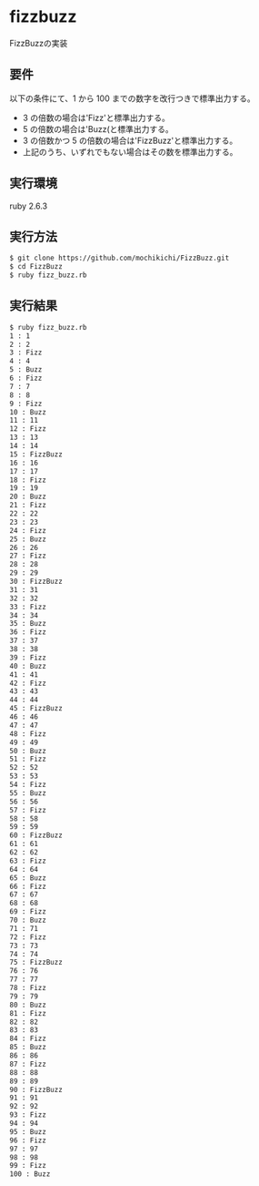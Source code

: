 # fizzbuzz

FizzBuzzの実装

## 要件

以下の条件にて、1 から 100 までの数字を改行つきで標準出力する。

- 3 の倍数の場合は'Fizz'と標準出力する。
- 5 の倍数の場合は'Buzz(と標準出力する。
- 3 の倍数かつ 5 の倍数の場合は'FizzBuzz'と標準出力する。
- 上記のうち、いずれでもない場合はその数を標準出力する。

## 実行環境

ruby 2.6.3

## 実行方法

```bash
$ git clone https://github.com/mochikichi/FizzBuzz.git
$ cd FizzBuzz
$ ruby fizz_buzz.rb
```

## 実行結果

```bash
$ ruby fizz_buzz.rb
1 : 1
2 : 2
3 : Fizz
4 : 4
5 : Buzz
6 : Fizz
7 : 7
8 : 8
9 : Fizz
10 : Buzz
11 : 11
12 : Fizz
13 : 13
14 : 14
15 : FizzBuzz
16 : 16
17 : 17
18 : Fizz
19 : 19
20 : Buzz
21 : Fizz
22 : 22
23 : 23
24 : Fizz
25 : Buzz
26 : 26
27 : Fizz
28 : 28
29 : 29
30 : FizzBuzz
31 : 31
32 : 32
33 : Fizz
34 : 34
35 : Buzz
36 : Fizz
37 : 37
38 : 38
39 : Fizz
40 : Buzz
41 : 41
42 : Fizz
43 : 43
44 : 44
45 : FizzBuzz
46 : 46
47 : 47
48 : Fizz
49 : 49
50 : Buzz
51 : Fizz
52 : 52
53 : 53
54 : Fizz
55 : Buzz
56 : 56
57 : Fizz
58 : 58
59 : 59
60 : FizzBuzz
61 : 61
62 : 62
63 : Fizz
64 : 64
65 : Buzz
66 : Fizz
67 : 67
68 : 68
69 : Fizz
70 : Buzz
71 : 71
72 : Fizz
73 : 73
74 : 74
75 : FizzBuzz
76 : 76
77 : 77
78 : Fizz
79 : 79
80 : Buzz
81 : Fizz
82 : 82
83 : 83
84 : Fizz
85 : Buzz
86 : 86
87 : Fizz
88 : 88
89 : 89
90 : FizzBuzz
91 : 91
92 : 92
93 : Fizz
94 : 94
95 : Buzz
96 : Fizz
97 : 97
98 : 98
99 : Fizz
100 : Buzz
```
